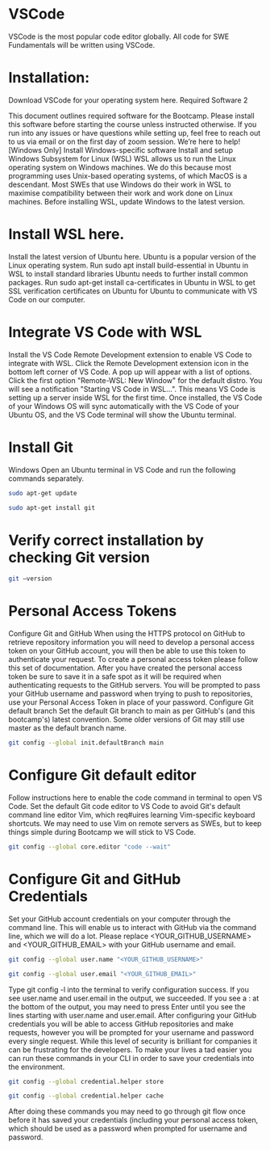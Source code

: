 # VSCode
VSCode is the most popular code editor globally. All code for SWE Fundamentals will be written using VSCode.
# Installation:
Download VSCode for your operating system here.
Required Software 2

This document outlines required software for the Bootcamp. Please install this software before starting the course unless instructed otherwise. If you run into any issues or have questions while setting up, feel free to reach out to us via email or on the first day of zoom session. We’re here to help!
[Windows Only] Install Windows-specific software
Install and setup Windows Subsystem for Linux (WSL)
WSL allows us to run the Linux operating system on Windows machines. We do this because most programming uses Unix-based operating systems, of which MacOS is a descendant. Most SWEs that use Windows do their work in WSL to maximise compatibility between their work and work done on Linux machines. Before installing WSL, update Windows to the latest version.
# Install WSL here.
Install the latest version of Ubuntu here. Ubuntu is a popular version of the Linux operating system.
Run sudo apt install build-essential in Ubuntu in WSL to install standard libraries Ubuntu needs to further install common packages.
Run sudo apt-get install ca-certificates in Ubuntu in WSL to get SSL verification certificates on Ubuntu for Ubuntu to communicate with VS Code on our computer.

# Integrate VS Code with WSL
Install the VS Code Remote Development extension to enable VS Code to integrate with WSL.
Click the Remote Development extension icon in the bottom left corner of VS Code. A pop up will appear with a list of options. Click the first option "Remote-WSL: New Window" for the default distro.
You will see a notification "Starting VS Code in WSL...". This means VS Code is setting up a server inside WSL for the first time. Once installed, the VS Code of your Windows OS will sync automatically with the VS Code of your Ubuntu OS, and the VS Code terminal will show the Ubuntu terminal.

# Install Git
Windows
Open an Ubuntu terminal in VS Code and run the following commands separately.
```bash
sudo apt-get update

sudo apt-get install git
```

# Verify correct installation by checking Git version
```bash
git –version
```
# Personal Access Tokens
Configure Git and GitHub
When using the HTTPS protocol on GitHub to retrieve repository information you will need to develop a personal access token on your GitHub account, you will then be able to use this token to authenticate your request. To create a personal access token please follow this set of documentation.
After you have created the personal access token be sure to save it in a safe spot as it will be required when authenticating requests to the GitHub servers. You will be prompted to pass your GitHub username and password when trying to push to repositories, use your Personal Access Token in place of your password.
Configure Git default branch
Set the default Git branch to main as per GitHub's (and this bootcamp's) latest convention. Some older versions of Git may still use master as the default branch name.
```bash
git config --global init.defaultBranch main
```

# Configure Git default editor
Follow instructions here to enable the code command in terminal to open VS Code.
Set the default Git code editor to VS Code to avoid Git's default command line editor Vim, which req#uires learning Vim-specific keyboard shortcuts. We may need to use Vim on remote servers as SWEs, but to keep things simple during Bootcamp we will stick to VS Code.

```bash
git config --global core.editor "code --wait"
```

# Configure Git and GitHub Credentials
Set your GitHub account credentials on your computer through the command line. This will enable us to interact with GitHub via the command line, which we will do a lot. Please replace <YOUR_GITHUB_USERNAME> and <YOUR_GITHUB_EMAIL> with your GitHub username and email.
```bash
git config --global user.name "<YOUR_GITHUB_USERNAME>"

git config --global user.email "<YOUR_GITHUB_EMAIL>"
```


Type git config -l into the terminal to verify configuration success. If you see user.name and user.email in the output, we succeeded. If you see a : at the bottom of the output, you may need to press Enter until you see the lines starting with user.name and user.email.
After configuring your GitHub credentials you will be able to access GitHub repositories and make requests, however you will be prompted for your username and password every single request. 
While this level of security is brilliant for companies it can be frustrating for the developers. To make your lives a tad easier you can run these commands in your CLI in order to save your credentials into the environment.
```bash
git config --global credential.helper store

git config --global credential.helper cache
```

After doing these commands you may need to go through git flow once before it has saved your credentials (including your personal access token, which should be used as a password when prompted for username and password.


